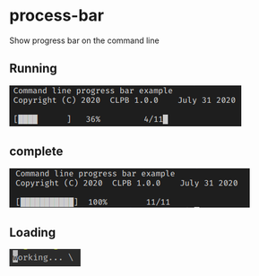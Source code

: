 # process-bar

Show progress bar on the command line

## Running

![image](36.png)

## complete

![image](100.png)

## Loading

![image](loading.png)
